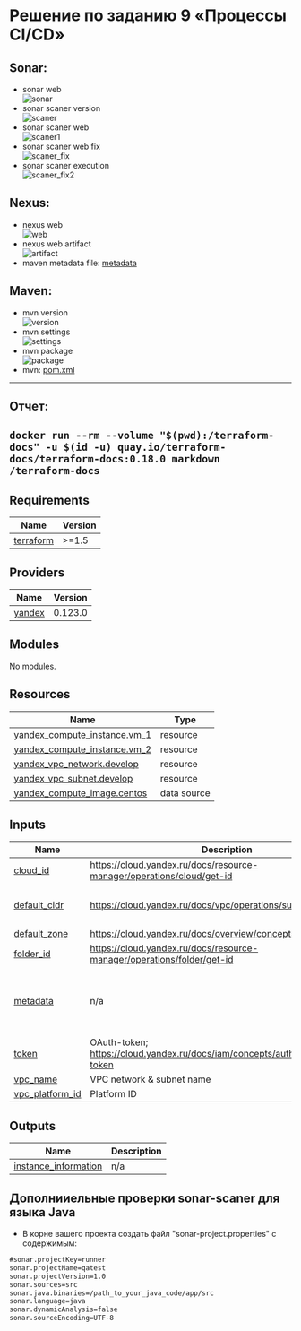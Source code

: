 
# Решение по заданию 9 «Процессы CI/CD»
## Sonar:
- sonar web\
![sonar](./screenshots/sonar.png)
- sonar scaner version\
![scaner](./screenshots/sonar-scaner-version.png)
- sonar scaner web\
![scaner1](./screenshots/sonar-scaner-1.png)
- sonar scaner web fix\
![scaner_fix](./screenshots/sonar-scaner-fix.png)
- sonar scaner execution\
![scaner_fix2](./screenshots/sonar-scaner-fix2.png)
## Nexus:
- nexus web\
![web](./screenshots/nexus.png)
- nexus web artifact\
![artifact](./screenshots/nexus_artifact.png)
- maven metadata file:
[metadata](./files/maven-metadata.xml)
## Maven:
- mvn version\
![version](./screenshots/mvn_version.png)
- mvn settings\
![settings](./screenshots/mvn_mirror_settings.png)
- mvn package\
![package](./screenshots/mvn_package.png)
- mvn: [pom.xml](./mvn/pom.xml)
---
## Отчет:
```docker run --rm --volume "$(pwd):/terraform-docs" -u $(id -u) quay.io/terraform-docs/terraform-docs:0.18.0 markdown /terraform-docs```
---
## Requirements

| Name | Version |
|------|---------|
| <a name="requirement_terraform"></a> [terraform](#requirement\_terraform) | >=1.5 |

## Providers

| Name | Version |
|------|---------|
| <a name="provider_yandex"></a> [yandex](#provider\_yandex) | 0.123.0 |

## Modules

No modules.

## Resources

| Name | Type |
|------|------|
| [yandex_compute_instance.vm_1](https://registry.terraform.io/providers/yandex-cloud/yandex/latest/docs/resources/compute_instance) | resource |
| [yandex_compute_instance.vm_2](https://registry.terraform.io/providers/yandex-cloud/yandex/latest/docs/resources/compute_instance) | resource |
| [yandex_vpc_network.develop](https://registry.terraform.io/providers/yandex-cloud/yandex/latest/docs/resources/vpc_network) | resource |
| [yandex_vpc_subnet.develop](https://registry.terraform.io/providers/yandex-cloud/yandex/latest/docs/resources/vpc_subnet) | resource |
| [yandex_compute_image.centos](https://registry.terraform.io/providers/yandex-cloud/yandex/latest/docs/data-sources/compute_image) | data source |

## Inputs

| Name | Description | Type | Default | Required |
|------|-------------|------|---------|:--------:|
| <a name="input_cloud_id"></a> [cloud\_id](#input\_cloud\_id) | https://cloud.yandex.ru/docs/resource-manager/operations/cloud/get-id | `string` | n/a | yes |
| <a name="input_default_cidr"></a> [default\_cidr](#input\_default\_cidr) | https://cloud.yandex.ru/docs/vpc/operations/subnet-create | `list(string)` | <pre>[<br>  "10.0.1.0/24"<br>]</pre> | no |
| <a name="input_default_zone"></a> [default\_zone](#input\_default\_zone) | https://cloud.yandex.ru/docs/overview/concepts/geo-scope | `string` | `"ru-central1-a"` | no |
| <a name="input_folder_id"></a> [folder\_id](#input\_folder\_id) | https://cloud.yandex.ru/docs/resource-manager/operations/folder/get-id | `string` | n/a | yes |
| <a name="input_metadata"></a> [metadata](#input\_metadata) | n/a | `map(any)` | <pre>{<br>  "serial-port-enable": 1,<br>  "ssh-keys": "almalinux:ssh-ed25519 AAAAC3NzaC1lZDI1NTE5AAAAIEI4AI6/iSUW6k+H8SU5AW7z4wxVZooyapkkXa88tuL2"<br>}</pre> | no |
| <a name="input_token"></a> [token](#input\_token) | OAuth-token; https://cloud.yandex.ru/docs/iam/concepts/authorization/oauth-token | `string` | n/a | yes |
| <a name="input_vpc_name"></a> [vpc\_name](#input\_vpc\_name) | VPC network & subnet name | `string` | `"develop"` | no |
| <a name="input_vpc_platform_id"></a> [vpc\_platform\_id](#input\_vpc\_platform\_id) | Platform ID | `string` | `"standard-v1"` | no |

## Outputs

| Name | Description |
|------|-------------|
| <a name="output_instance_information"></a> [instance\_information](#output\_instance\_information) | n/a |

## Дополнииельные проверки sonar-scaner для языка Java
- В корне вашего проекта создать файл "sonar-project.properties" с содержимым:
```sonar.java.source=1.8
#sonar.projectKey=runner
sonar.projectName=qatest
sonar.projectVersion=1.0
sonar.sources=src
sonar.java.binaries=/path_to_your_java_code/app/src
sonar.language=java 
sonar.dynamicAnalysis=false
sonar.sourceEncoding=UTF-8 
